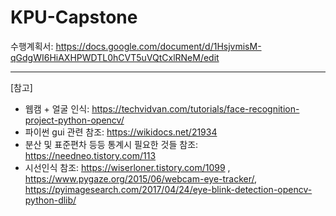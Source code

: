 # KPU-Capstone

수행계획서: https://docs.google.com/document/d/1HsjvmisM-qGdgWI6HiAXHPWDTL0hCVT5uVQtCxlRNeM/edit

---
[참고]
- 웹캠 + 얼굴 인식: https://techvidvan.com/tutorials/face-recognition-project-python-opencv/
- 파이썬 gui 관련 참조: https://wikidocs.net/21934
- 분산 및 표준편차 등등 통계시 필요한 것들 참조: https://needneo.tistory.com/113
- 시선인식 참조: https://wiserloner.tistory.com/1099 , https://www.pygaze.org/2015/06/webcam-eye-tracker/, https://pyimagesearch.com/2017/04/24/eye-blink-detection-opencv-python-dlib/

